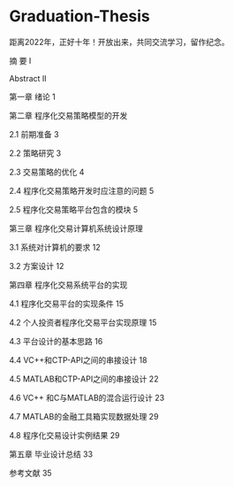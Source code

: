 # Graduation-Thesis

距离2022年，正好十年！开放出来，共同交流学习，留作纪念。

摘 要	I

Abstract	II

第一章 绪论	1

第二章 程序化交易策略模型的开发

2.1 前期准备	3

2.2 策略研究	3

2.3 交易策略的优化	4

2.4 程序化交易策略开发时应注意的问题	5

2.5 程序化交易策略平台包含的模块	5

第三章 程序化交易计算机系统设计原理

3.1 系统对计算机的要求	12

3.2 方案设计	12

第四章 程序化交易系统平台的实现

4.1 程序化交易平台的实现条件	15

4.2 个人投资者程序化交易平台实现原理	15

4.3 平台设计的基本思路	16

4.4 VC++和CTP-API之间的串接设计	18

4.5 MATLAB和CTP-API之间的串接设计	22

4.6 VC++ 和C与MATLAB的混合运行设计	23

4.7 MATLAB的金融工具箱实现数据处理	29

4.8 程序化交易设计实例结果	29

第五章 毕业设计总结	33

参考文献	35
